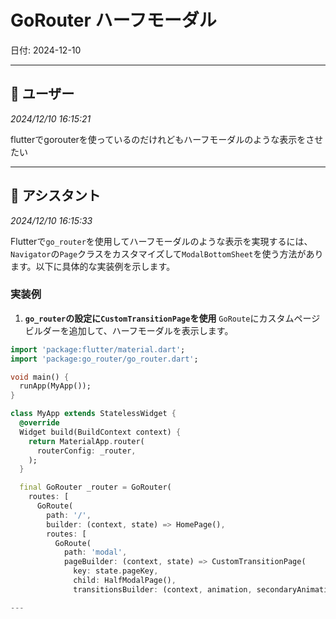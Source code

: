 # GoRouter ハーフモーダル

日付: 2024-12-10

---

## 👤 ユーザー
*2024/12/10 16:15:21*

flutterでgorouterを使っているのだけれどもハーフモーダルのような表示をさせたい

---

## 🤖 アシスタント
*2024/12/10 16:15:33*

Flutterで`go_router`を使用してハーフモーダルのような表示を実現するには、`Navigator`の`Page`クラスをカスタマイズして`ModalBottomSheet`を使う方法があります。以下に具体的な実装例を示します。

### 実装例

1. **`go_router`の設定に`CustomTransitionPage`を使用**
   `GoRoute`にカスタムページビルダーを追加して、ハーフモーダルを表示します。

```dart
import 'package:flutter/material.dart';
import 'package:go_router/go_router.dart';

void main() {
  runApp(MyApp());
}

class MyApp extends StatelessWidget {
  @override
  Widget build(BuildContext context) {
    return MaterialApp.router(
      routerConfig: _router,
    );
  }

  final GoRouter _router = GoRouter(
    routes: [
      GoRoute(
        path: '/',
        builder: (context, state) => HomePage(),
        routes: [
          GoRoute(
            path: 'modal',
            pageBuilder: (context, state) => CustomTransitionPage(
              key: state.pageKey,
              child: HalfModalPage(),
              transitionsBuilder: (context, animation, secondaryAnimation, child

---
